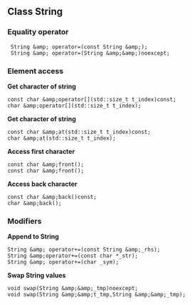 ## Class String

### Equality operator

```plaintext
 String &amp; operator=(const String &amp;); 
 String &amp; operator=(String &amp;&amp;)noexcept;
```

### Element access

**Get character of string**

```plaintext
const char &amp;operator[](std::size_t t_index)const;
char &amp;operator[](std::size_t t_index);
```

**Get character of string**

```plaintext
const char &amp;at(std::size_t t_index)const;
char &amp;at(std::size_t t_index);
```

**Access first character**

```plaintext
const char &amp;front();
const char &amp;front();
```

__Access back character__

```plaintext
const char &amp;back()const;
char &amp;back();
```

### Modifiers

**Append to String**

```plaintext
String &amp; operator+=(const String &amp;_rhs);
String &amp;operator+=(const char *_str);
String &amp; operator+=(char _sym);
```

__Swap String values__

```plaintext
void swap(String &amp;&amp;_tmp)noexcept;
void swap(String &amp;&amp;t_tmp,String &amp;&amp;_tmp);
```
